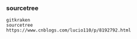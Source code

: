 ### sourcetree
    gitkraken
    sourcetree
    https://www.cnblogs.com/lucio110/p/8192792.html










